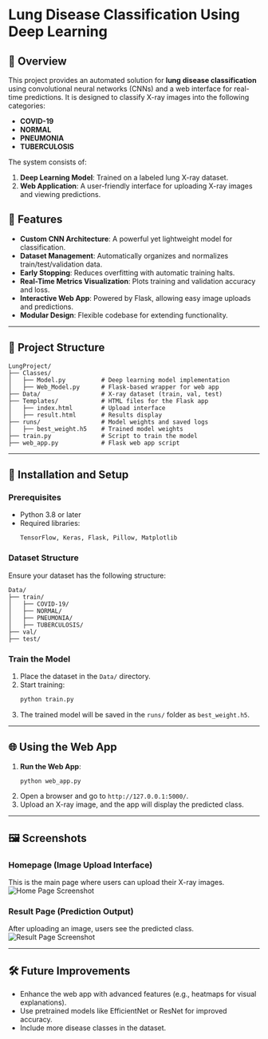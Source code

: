 # Lung Disease Classification Using Deep Learning

## 🌟 Overview

This project provides an automated solution for **lung disease classification** using convolutional neural networks (CNNs) and a web interface for real-time predictions. It is designed to classify X-ray images into the following categories:

- **COVID-19**
- **NORMAL**
- **PNEUMONIA**
- **TUBERCULOSIS**

The system consists of:
1. **Deep Learning Model**: Trained on a labeled lung X-ray dataset.
2. **Web Application**: A user-friendly interface for uploading X-ray images and viewing predictions.

## 🚀 Features

- **Custom CNN Architecture**: A powerful yet lightweight model for classification.
- **Dataset Management**: Automatically organizes and normalizes train/test/validation data.
- **Early Stopping**: Reduces overfitting with automatic training halts.
- **Real-Time Metrics Visualization**: Plots training and validation accuracy and loss.
- **Interactive Web App**: Powered by Flask, allowing easy image uploads and predictions.
- **Modular Design**: Flexible codebase for extending functionality.

---

## 📂 Project Structure

```
LungProject/
├── Classes/
│   ├── Model.py          # Deep learning model implementation
│   ├── Web_Model.py      # Flask-based wrapper for web app
├── Data/                 # X-ray dataset (train, val, test)
├── Templates/            # HTML files for the Flask app
│   ├── index.html        # Upload interface
│   ├── result.html       # Results display
├── runs/                 # Model weights and saved logs
│   ├── best_weight.h5    # Trained model weights
├── train.py              # Script to train the model
├── web_app.py            # Flask web app script
```

---

## 🔧 Installation and Setup

### Prerequisites
- Python 3.8 or later
- Required libraries:
  ```
  TensorFlow, Keras, Flask, Pillow, Matplotlib
  ```

### Dataset Structure
Ensure your dataset has the following structure:
```
Data/
├── train/
│   ├── COVID-19/
│   ├── NORMAL/
│   ├── PNEUMONIA/
│   ├── TUBERCULOSIS/
├── val/
├── test/
```

### Train the Model
1. Place the dataset in the `Data/` directory.
2. Start training:
   ```bash
   python train.py
   ```
3. The trained model will be saved in the `runs/` folder as `best_weight.h5`.

---

## 🌐 Using the Web App

1. **Run the Web App**:
   ```bash
   python web_app.py
   ```
2. Open a browser and go to `http://127.0.0.1:5000/`.
3. Upload an X-ray image, and the app will display the predicted class.

---

## 🖼️ Screenshots

### Homepage (Image Upload Interface)
This is the main page where users can upload their X-ray images. 
![Home Page Screenshot](https://github.com/user-attachments/assets/9e2ea723-1e48-4e18-a3fa-f723837ee439)


### Result Page (Prediction Output)
After uploading an image, users see the predicted class.  
![Result Page Screenshot](https://github.com/user-attachments/assets/fd15a36a-8252-4c48-851e-f57d9096f4f2)

---

## 🛠️ Future Improvements

- Enhance the web app with advanced features (e.g., heatmaps for visual explanations).
- Use pretrained models like EfficientNet or ResNet for improved accuracy.
- Include more disease classes in the dataset.
